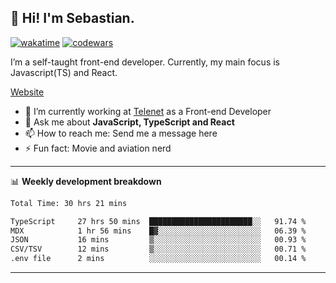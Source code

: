 ## 👋 Hi! I'm Sebastian.

[![wakatime](https://wakatime.com/badge/user/df0036c6-328a-4a39-be9b-e49417ed22a1.svg)](https://wakatime.com/@df0036c6-328a-4a39-be9b-e49417ed22a1)
[![codewars](https://www.codewars.com/users/sebavuye/badges/small)](https://www.codewars.com/users/sebavuye)

I’m a self-taught front-end developer. Currently, my main focus is Javascript(TS) and React.

[Website](https://sebastianvuye.be)

- 🔭 I’m currently working at [Telenet](https://telenet.be/) as a Front-end Developer
- 💬 Ask me about **JavaScript, TypeScript and React**
- 📫 How to reach me: Send me a message here
- ⚡ Fun fact: Movie and aviation nerd

-------

📊 **Weekly development breakdown**

<!--START_SECTION:waka-->

```txt
Total Time: 30 hrs 21 mins

TypeScript     27 hrs 50 mins  ███████████████████████░░   91.74 %
MDX            1 hr 56 mins    █▓░░░░░░░░░░░░░░░░░░░░░░░   06.39 %
JSON           16 mins         ▒░░░░░░░░░░░░░░░░░░░░░░░░   00.93 %
CSV/TSV        12 mins         ▒░░░░░░░░░░░░░░░░░░░░░░░░   00.71 %
.env file      2 mins          ░░░░░░░░░░░░░░░░░░░░░░░░░   00.14 %
```

<!--END_SECTION:waka-->
-------
